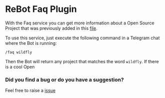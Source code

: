 # ReBot Faq Plugin

With the Faq service you can get more information about a Open Source Project that was previously added in this
[file](https://github.com/rebasing-xyz/rebot/rebot/blob/master/rebot-plugins/rebot-faq-plugin/src/main/resources/META-INF/faq-properties.json).

To use this service, just execute the following command in a Telegram chat where the Bot is running:

```
/faq wildfly
```

Then the Bot will return any project that matches the word `wildfly`.
If there is a cool Open

### Did you find a bug or do you have a suggestion?
Feel free to raise a [issue](https://github.com/rebasing-xyz/rebot/rebot/issues/new)